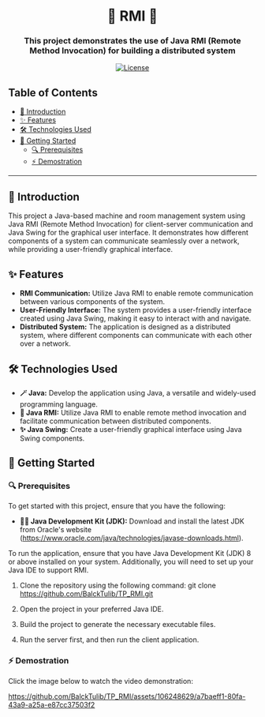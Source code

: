 <h1 align="center">🌟 RMI  🌟</h1>

<h3 align="center">This project demonstrates the use of Java RMI (Remote Method Invocation) for building a distributed system</h3>

<p align="center">
  <a href="LICENSE">
    <img src="https://img.shields.io/badge/license-MIT-ff69b4.svg" alt="License">
  </a>
</p>

<h2>Table of Contents</h2>

- [🚀 Introduction](#-introduction)
- [✨ Features](#-features)
- [🛠️ Technologies Used](#%EF%B8%8F-technologies-used)
- [🚦 Getting Started](#-getting-started)
  - [🔍 Prerequisites](#-prerequisites)
  - [⚡ Demostration](#-installation)

---

<h2>🚀 Introduction</h2>

This project a Java-based machine and room management system using Java RMI (Remote Method Invocation) for client-server communication and Java Swing for the graphical user interface. It demonstrates how different components of a system can communicate seamlessly over a network, while providing a user-friendly graphical interface.


<h2>✨ Features</h2>

- **RMI Communication:** Utilize Java RMI to enable remote communication between various components of the system.
- **User-Friendly Interface:** The system provides a user-friendly interface created using Java Swing, making it easy to interact with and navigate.
- **Distributed System:** The application is designed as a distributed system, where different components can communicate with each other over a network.

<h2>🛠️ Technologies Used</h2>

- **🪄 Java:** Develop the application using Java, a versatile and widely-used programming language.
- **🌟 Java RMI:** Utilize Java RMI to enable remote method invocation and facilitate communication between distributed components.
- **✨ Java Swing:** Create a user-friendly graphical interface using Java Swing components.

<h2>🚦 Getting Started</h2>

<h3>🔍 Prerequisites</h3>

To get started with this project, ensure that you have the following:

- **🧙‍♂️ Java Development Kit (JDK):** Download and install the latest JDK from Oracle's website (https://www.oracle.com/java/technologies/javase-downloads.html).

To run the application, ensure that you have Java Development Kit (JDK) 8 or above installed on your system. Additionally, you will need to set up your Java IDE to support RMI.

1. Clone the repository using the following command: git clone https://github.com/BalckTulib/TP_RMI.git

2. Open the project in your preferred Java IDE.

3. Build the project to generate the necessary executable files.

4. Run the server first, and then run the client application.

<h3>⚡ Demostration</h3>

Click the image below to watch the video demonstration:


https://github.com/BalckTulib/TP_RMI/assets/106248629/a7baeff1-80fa-43a9-a25a-e87cc37503f2

